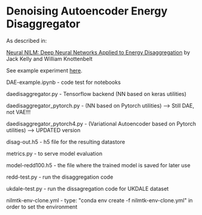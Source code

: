 # Denoising Autoencoder Energy Disaggregator

As described in:

[Neural NILM: Deep Neural Networks Applied to Energy Disaggregation](https://arxiv.org/pdf/1507.06594.pdf) by Jack Kelly and William Knottenbelt

See example experiment [here](https://github.com/OdysseasKr/neural-disaggregator/blob/master/DAE/DAE-example.ipynb).

DAE-example.ipynb - code test for notebooks

daedisaggregator.py - Tensorflow backend (NN based on keras utilities)

daedisaggregator_pytorch.py - (NN based on Pytorch utilities) --> Still DAE, not VAE!!!

daedisaggregator_pytorch4.py - (Variational Autoencoder based on Pytorch utilities) --> UPDATED version

disag-out.h5 - h5 file for the resulting datastore

metrics.py - to serve model evaluation

model-redd100.h5 - the file where the trained model is saved for later use

redd-test.py - run the disaggregation code

ukdale-test.py - run the dissagregation code for UKDALE dataset

nilmtk-env-clone.yml - type: "conda env create -f nilmtk-env-clone.yml" in order to set the environment
